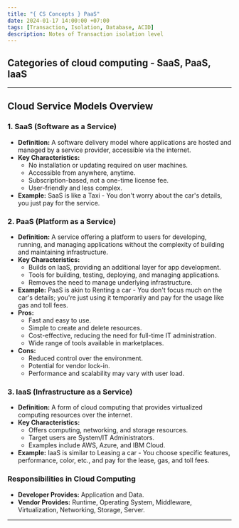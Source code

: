 ```yaml
---
title: "{ CS Concepts } PaaS"
date: 2024-01-17 14:00:00 +07:00
tags: [Transaction, Isolation, Database, ACID]
description: Notes of Transaction isolation level
---
```


## Categories of cloud computing - SaaS, PaaS, IaaS

---

## Cloud Service Models Overview

### **1. SaaS (Software as a Service)**
- **Definition:** A software delivery model where applications are hosted and managed by a service provider, accessible via the internet.
- **Key Characteristics:**
  - No installation or updating required on user machines.
  - Accessible from anywhere, anytime.
  - Subscription-based, not a one-time license fee.
  - User-friendly and less complex.
- **Example:** SaaS is like a Taxi - You don't worry about the car's details, you just pay for the service.

### **2. PaaS (Platform as a Service)**
- **Definition:** A service offering a platform to users for developing, running, and managing applications without the complexity of building and maintaining infrastructure.
- **Key Characteristics:**
  - Builds on IaaS, providing an additional layer for app development.
  - Tools for building, testing, deploying, and managing applications.
  - Removes the need to manage underlying infrastructure.
- **Example:** PaaS is akin to Renting a car - You don't focus much on the car's details; you're just using it temporarily and pay for the usage like gas and toll fees.
- **Pros:**
  - Fast and easy to use.
  - Simple to create and delete resources.
  - Cost-effective, reducing the need for full-time IT administration.
  - Wide range of tools available in marketplaces.
- **Cons:**
  - Reduced control over the environment.
  - Potential for vendor lock-in.
  - Performance and scalability may vary with user load.

### **3. IaaS (Infrastructure as a Service)**
- **Definition:** A form of cloud computing that provides virtualized computing resources over the internet.
- **Key Characteristics:**
  - Offers computing, networking, and storage resources.
  - Target users are System/IT Administrators.
  - Examples include AWS, Azure, and IBM Cloud.
- **Example:** IaaS is similar to Leasing a car - You choose specific features, performance, color, etc., and pay for the lease, gas, and toll fees.

### **Responsibilities in Cloud Computing**
- **Developer Provides:** Application and Data.
- **Vendor Provides:** Runtime, Operating System, Middleware, Virtualization, Networking, Storage, Server.

---

